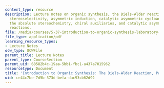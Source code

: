 ```yaml
---
content_type: resource
description: Lecture notes on organic synthesis, the Diels-Alder reaction, intrinsic
  stereoselectivity, asymmetric induction, catalytic asymmetric cycloadditions, controlling
  the absolute stereochemistry, chiral auxiliaries, and catalytic asymmetric Diels-Alder
  reactions.
file: /media/courses/5-37-introduction-to-organic-synthesis-laboratory-spring-2009/ce44c7be7d5b373dbefadac93cb62d92_MIT5_37s09_lec04_Handout.pdf
file_type: application/pdf
learning_resource_types:
- Lecture Notes
ocw_type: OCWFile
parent_title: Lecture Notes
parent_type: CourseSection
parent_uid: 68582b4c-19aa-5bb1-fbc1-a437a7015962
resourcetype: Document
title: 'Introduction to Organic Synthesis: The Diels-Alder Reaction, Part IV'
uid: ce44c7be-7d5b-373d-befa-dac93cb62d92
---
```

